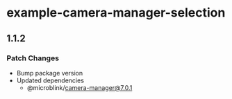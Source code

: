 # example-camera-manager-selection

## 1.1.2

### Patch Changes

- Bump package version
- Updated dependencies
  - @microblink/camera-manager@7.0.1
